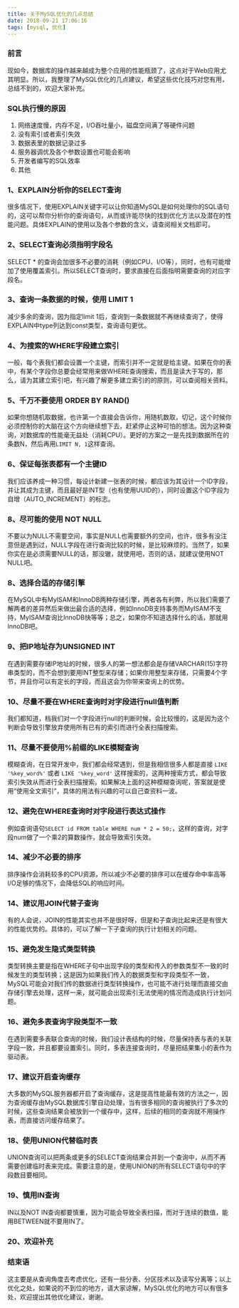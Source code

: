 ```yaml
---
title: 关于MySQL优化的几点总结
date: 2018-09-21 17:06:16
tags: [mysql, 优化]
---
```


### 前言

现如今，数据库的操作越来越成为整个应用的性能瓶颈了，这点对于Web应用尤其明显。所以，我整理了MySQL优化的几点建议，希望这些优化技巧对您有用，总结不到的，欢迎大家补充。

### SQL执行慢的原因

1. 网络速度慢，内存不足，I/O吞吐量小，磁盘空间满了等硬件问题
2. 没有索引或者索引失效
3. 数据表里的数据记录过多
4. 服务器调优及各个参数设置也可能会影响
5. 开发者编写的SQL效率
6. 其他

<!--more-->

### 1、EXPLAIN分析你的SELECT查询

很多情况下，使用EXPLAIN关键字可以让你知道MySQL是如何处理你的SQL语句的，这可以帮你分析你的查询语句，从而或许能尽快的找到优化方法以及潜在的性能问题。具体EXPLAIN的使用以及各个参数的含义，请查阅相关文档即可。

### 2、SELECT查询必须指明字段名

SELECT * 的查询会加很多不必要的消耗（例如CPU、I/O等），同时，也有可能增加了使用覆盖索引。所以SELECT查询时，要求直接在后面指明需要查询的对应字段名。

### 3、查询一条数据的时候，使用 LIMIT 1

减少多余的查询，因为指定limit 1后，查询到一条数据就不再继续查询了，使得EXPLAIN中type列达到const类型，查询语句更优。

### 4、为搜索的WHERE字段建立索引

一般，每个表我们都会设置一个主键，而索引并不一定就是给主键。如果在你的表中，有某个字段你总要会经常用来做WHERE查询搜索，而且是读大于写的，那么，请为其建立索引吧，有兴趣了解更多建立索引的的原则，可以查阅相关资料。

### 5、千万不要使用 ORDER BY RAND()

如果你想随机取数据，也许第一个直接会告诉你，用随机数取，切记，这个时候你必须控制你的大脑在这个方向继续想下去，赶紧停止这种可怕的想法。因为这种查询，对数据库的性能毫无益处（消耗CPU）。更好的方案之一是先找到数据所在的条数N，然后再用`LIMIT N, 1`这样查询。

### 6、保证每张表都有一个主键ID

我们应该养成一种习惯，每设计新建一张表的时候，都应该为其设计一个ID字段，并让其成为主键，而且最好是INT型（也有使用UUID的），同时设置这个ID字段为自增（AUTO_INCREMENT）的标志。

### 8、尽可能的使用 NOT NULL

不要以为NULL不需要空间，事实是NULL也需要额外的空间，也许，很多有没注意但是遇到过，NULL字段在进行查询比较的时候，是比较麻烦的。当然了，如果你实在是必须需要NULL的话，那没辙，就使用吧，否则的话，就建议使用NOT NULL吧。

### 8、选择合适的存储引擎

 在MySQL中有MyISAM和InnoDB两种存储引擎，两者各有利弊，所以我们需要了解两者的差异然后来做出最合适的选择，例如InnoDB支持事务而MyISAM不支持，MyISAM查询比InnoDB快等等；总之，如果你不知道选择什么的话，那就用InnoDB吧。

 ### 9、把IP地址存为UNSIGNED INT

 在遇到需要存储IP地址的时候，很多人的第一想法都会是存储VARCHAR(15)字符串类型的，而不会想到要用INT整型来存储；如果你用整型来存储，只需要4个字节，并且你可以有定长的字段，而且这会为你带来查询上的优势。

### 10、尽量不要在WHERE查询时对字段进行null值判断

我们都知道，档我们对一个字段进行null的判断时候，会比较慢的，这是因为这个判断会导致引擎放弃使用所有已有的索引而进行全表扫描搜索。

### 11、尽量不要使用%前缀的LIKE模糊查询

模糊查询，在日常开发中，我们都会经常遇到，但是我相信很多人都是直接 `LIKE '%key_word%'` 或者 `LIKE '%key_word'` 这样搜索的，这两种搜索方式，都会导致索引失效从而进行全表扫描搜索。如果解决上面的这种模糊查询呢，答案就是使用“使用全文索引”，具体的用法有兴趣的可以自己查资料一波。

### 12、避免在WHERE查询时对字段进行表达式操作

例如查询语句`SELECT id FROM table WHERE num * 2 = 50;`，这样的查询，对字段num做了一个乘2的算数操作，就会导致索引失效。

### 14、减少不必要的排序

排序操作会消耗较多的CPU资源，所以减少不必要的排序可以在缓存命中率高等I/O足够的情况下，会降低SQL的响应时间。

### 14、建议用JOIN代替子查询

有的人会说，JOIN的性能其实也并不是很好呀，但是和子查询比起来还是有很大的性能优势的。具体的，可以了解一下子查询的执行计划相关的问题。

### 15、避免发生隐式类型转换

 类型转换主要是指在WHERE子句中出现字段的类型和传入的参数类型不一致的时候发生的类型转换；这是因为如果我们传入的数据类型和字段类型不一致，MySQL可能会对我们传的数据进行类型转换操作，也可能不进行处理而直接交由存储引擎去处理，这样一来，就可能会出现索引无法使用的情况而造成执行计划问题。

 ### 16、避免多表查询字段类型不一致

 在遇到需要多表联合查询的时候，我们设计表结构的时候，尽量保持表与表的关联字段一致，并且都要设置索引。同时，多表连接查询时，尽量把结果集小的表作为驱动表。

 ### 17、建议开启查询缓存

 大多数的MySQL服务器都开启了查询缓存，这是提高性能最有效的方法之一，因为查询缓存由MySQL数据库引擎自动处理，当有很多相同的查询被执行了多次的时候，这些查询结果会被放到一个缓存中，这样，后续的相同的查询就不用操作表，而直接访问缓存结果了。

 ### 18、使用UNION代替临时表

 UNION查询可以把两条或更多的SELECT查询结果合并到一个查询中，从而不再需要创建临时表来完成。需要注意的是，使用UNION的所有SELECT语句中的字段数目要相同。

 ### 19、慎用IN查询

 IN以及NOT IN查询都要慎重，因为可能会导致全表扫描，而对于连续的数值，能用BETWEEN就不要用IN了。

 ### 20、欢迎补充

 ### 结束语

 这主要是从查询角度去考虑优化，还有一些分表、分区技术以及读写分离等；以上优化之处，如果说的不到位的地方，请大家谅解，MySQL优化的地方可以有很多处，欢迎提出其他优化建议，谢谢。